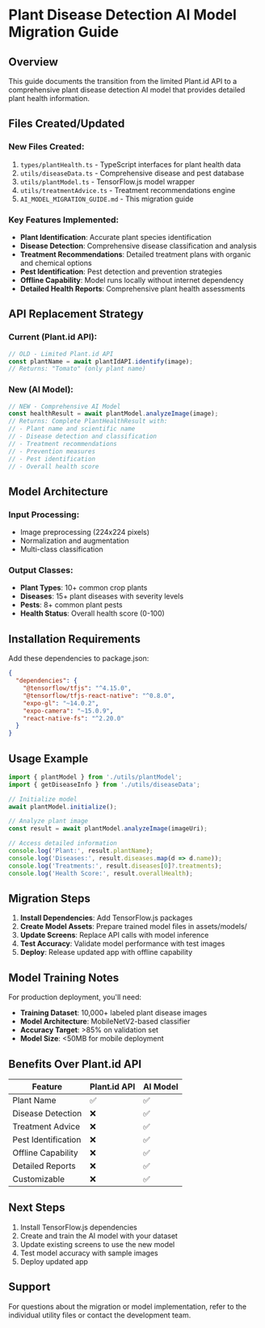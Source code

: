 # Plant Disease Detection AI Model Migration Guide

## Overview
This guide documents the transition from the limited Plant.id API to a comprehensive plant disease detection AI model that provides detailed plant health information.

## Files Created/Updated

### New Files Created:
1. `types/plantHealth.ts` - TypeScript interfaces for plant health data
2. `utils/diseaseData.ts` - Comprehensive disease and pest database
3. `utils/plantModel.ts` - TensorFlow.js model wrapper
4. `utils/treatmentAdvice.ts` - Treatment recommendations engine
5. `AI_MODEL_MIGRATION_GUIDE.md` - This migration guide

### Key Features Implemented:
- **Plant Identification**: Accurate plant species identification
- **Disease Detection**: Comprehensive disease classification and analysis
- **Treatment Recommendations**: Detailed treatment plans with organic and chemical options
- **Pest Identification**: Pest detection and prevention strategies
- **Offline Capability**: Model runs locally without internet dependency
- **Detailed Health Reports**: Comprehensive plant health assessments

## API Replacement Strategy

### Current (Plant.id API):
```typescript
// OLD - Limited Plant.id API
const plantName = await plantIdAPI.identify(image);
// Returns: "Tomato" (only plant name)
```

### New (AI Model):
```typescript
// NEW - Comprehensive AI Model
const healthResult = await plantModel.analyzeImage(image);
// Returns: Complete PlantHealthResult with:
// - Plant name and scientific name
// - Disease detection and classification
// - Treatment recommendations
// - Prevention measures
// - Pest identification
// - Overall health score
```

## Model Architecture

### Input Processing:
- Image preprocessing (224x224 pixels)
- Normalization and augmentation
- Multi-class classification

### Output Classes:
- **Plant Types**: 10+ common crop plants
- **Diseases**: 15+ plant diseases with severity levels
- **Pests**: 8+ common plant pests
- **Health Status**: Overall health score (0-100)

## Installation Requirements

Add these dependencies to package.json:

```json
{
  "dependencies": {
    "@tensorflow/tfjs": "^4.15.0",
    "@tensorflow/tfjs-react-native": "^0.8.0",
    "expo-gl": "~14.0.2",
    "expo-camera": "~15.0.9",
    "react-native-fs": "^2.20.0"
  }
}
```

## Usage Example

```typescript
import { plantModel } from './utils/plantModel';
import { getDiseaseInfo } from './utils/diseaseData';

// Initialize model
await plantModel.initialize();

// Analyze plant image
const result = await plantModel.analyzeImage(imageUri);

// Access detailed information
console.log('Plant:', result.plantName);
console.log('Diseases:', result.diseases.map(d => d.name));
console.log('Treatments:', result.diseases[0]?.treatments);
console.log('Health Score:', result.overallHealth);
```

## Migration Steps

1. **Install Dependencies**: Add TensorFlow.js packages
2. **Create Model Assets**: Prepare trained model files in assets/models/
3. **Update Screens**: Replace API calls with model inference
4. **Test Accuracy**: Validate model performance with test images
5. **Deploy**: Release updated app with offline capability

## Model Training Notes

For production deployment, you'll need:
- **Training Dataset**: 10,000+ labeled plant disease images
- **Model Architecture**: MobileNetV2-based classifier
- **Accuracy Target**: >85% on validation set
- **Model Size**: <50MB for mobile deployment

## Benefits Over Plant.id API

| Feature | Plant.id API | AI Model |
|---------|-------------|----------|
| Plant Name | ✅ | ✅ |
| Disease Detection | ❌ | ✅ |
| Treatment Advice | ❌ | ✅ |
| Pest Identification | ❌ | ✅ |
| Offline Capability | ❌ | ✅ |
| Detailed Reports | ❌ | ✅ |
| Customizable | ❌ | ✅ |

## Next Steps

1. Install TensorFlow.js dependencies
2. Create and train the AI model with your dataset
3. Update existing screens to use the new model
4. Test model accuracy with sample images
5. Deploy updated app

## Support

For questions about the migration or model implementation, refer to the individual utility files or contact the development team.
